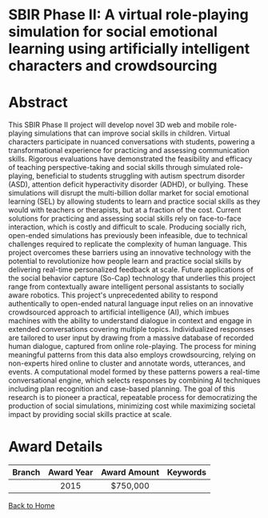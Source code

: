 
SBIR Phase II: A virtual role-playing simulation for social emotional learning using artificially intelligent characters and crowdsourcing
==========================================================================================================================================

# Abstract


This SBIR Phase II project will develop novel 3D web and mobile role-playing simulations that can improve social skills in children. Virtual characters participate in nuanced conversations with students, powering a transformational experience for practicing and assessing communication skills. Rigorous evaluations have demonstrated the feasibility and efficacy of teaching perspective-taking and social skills through simulated role-playing, beneficial to students struggling with autism spectrum disorder (ASD), attention deficit hyperactivity disorder (ADHD), or bullying. These simulations will disrupt the multi-billion dollar market for social emotional learning (SEL) by allowing students to learn and practice social skills as they would with teachers or therapists, but at a fraction of the cost. Current solutions for practicing and assessing social skills rely on face-to-face interaction, which is costly and difficult to scale. Producing socially rich, open-ended simulations has previously been infeasible, due to technical challenges required to replicate the complexity of human language. This project overcomes these barriers using an innovative technology with the potential to revolutionize how people learn and practice social skills by delivering real-time personalized feedback at scale. Future applications of the social behavior capture (So-Cap) technology that underlies this project range from contextually aware intelligent personal assistants to socially aware robotics. This project's unprecedented ability to respond authentically to open-ended natural language input relies on an innovative crowdsourced approach to artificial intelligence (AI), which imbues machines with the ability to understand dialogue in context and engage in extended conversations covering multiple topics. Individualized responses are tailored to user input by drawing from a massive database of recorded human dialogue, captured from online role-playing. The process for mining meaningful patterns from this data also employs crowdsourcing, relying on non-experts hired online to cluster and annotate words, utterances, and events. A computational model formed by these patterns powers a real-time conversational engine, which selects responses by combining AI techniques including plan recognition and case-based planning. The goal of this research is to pioneer a practical, repeatable process for democratizing the production of social simulations, minimizing cost while maximizing societal impact by providing social skills practice at scale.  

# Award Details

|Branch|Award Year|Award Amount|Keywords|
| :---: | :---: | :---: | :---: |
||2015|$750,000||
  
  


[Back to Home](https://github.com/chrischow/dod_sbir_awards#179)